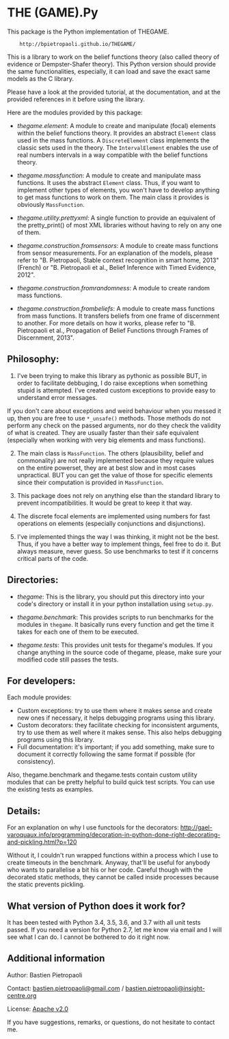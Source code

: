 # THE (GAME).Py

This package is the Python implementation of THEGAME.


		http://bpietropaoli.github.io/THEGAME/


This is a library to work on the belief functions theory (also called theory of evidence or Dempster-Shafer theory). This Python version should provide the same functionalities, especially, it can load and save the exact same models as the C library.

Please have a look at the provided tutorial, at the documentation, and at the provided references in it before using the library.


Here are the modules provided by this package:

* *thegame.element*: A module to create and manipulate (focal) elements within the belief functions theory. It provides an abstract `Element` class used in the mass functions. A `DiscreteElement` class implements the classic sets used in the theory. The `IntervalElement` enables the use of real numbers intervals in a way compatible with the belief functions theory.

* *thegame.massfunction*: A module to create and manipulate mass functions. It uses the abstract `Element` class. Thus, if you want to implement other types of elements, you won't have to develop anything to get mass functions to work on them. The main class it provides is obviously `MassFunction`.

* *thegame.utility.prettyxml*: A single function to provide an equivalent of the pretty_print() of most XML libraries without having to rely on any one of them.

* *thegame.construction.fromsensors*: A module to create mass functions from sensor measurements. For an explanation of the models, please refer to "B. Pietropaoli, Stable context recognition in smart home, 2013" (French) or "B. Pietropaoli et al., Belief Inference with Timed Evidence, 2012".

* *thegame.construction.fromrandomness*: A module to create random mass functions.
 
* *thegame.construction.frombeliefs*: A module to create mass functions from mass functions. It transfers beliefs from one frame of discernment to another. For more details on how it works, please refer to "B. Pietropaoli et al., Propagation of Belief Functions through Frames of Discernment, 2013".



## Philosophy:
1) I've been trying to make this library as pythonic as possible BUT, in order to facilitate debbuging, I do raise exceptions when something stupid is attempted. I've created custom exceptions to provide easy to understand error messages.

If you don't care about exceptions and weird behaviour when you messed it up, then you are free to use `*_unsafe()` methods. Those methods do not perform any check on the passed arguments, nor do they check the validity of what is created. They are usually faster than their safe equivalent (especially when working with very big elements and mass functions).

2) The main class is `MassFunction`. The others (plausibility, belief and commonality) are not really implemented because they require values on the entire powerset, they are at best slow and in most cases unpractical. BUT you can get the value of those for specific elements since their computation is provided in `MassFunction`.

3) This package does not rely on anything else than the standard library to prevent incompatibilities. It would be great to keep it that way.

4) The discrete focal elements are implemented using numbers for fast operations on elements (especially conjunctions and disjunctions).

5) I've implemented things the way I was thinking, it might not be the best. Thus, if you have a better way to implement things, feel free to do it. But always measure, never guess. So use benchmarks to test if it concerns critical parts of the code.


## Directories:

* *thegame*: This is the library, you should put this directory into your code's directory or install it in your python installation using `setup.py`.

* *thegame.benchmark*: This provides scripts to run benchmarks for the modules in `thegame`. It basically runs every function and get the time it takes for each one of them to be executed.

* *thegame.tests*: This provides unit tests for thegame's modules. If you change anything in the source code of thegame, please, make sure your modified code still passes the tests.



## For developers:
Each module provides:
* Custom exceptions: try to use them where it makes sense and create new ones if necessary, it helps debugging programs using this library.
* Custom decorators: they facilitate checking for inconsistent arguments, try to use them as well where it makes sense. This also helps debugging programs using this library.
* Full documentation: it's important; if you add something, make sure to document it correctly following the same format if possible (for consistency).

Also, thegame.benchmark and thegame.tests contain custom utility modules that can be pretty helpful to build quick test scripts. You can use the existing tests as examples.



## Details:
For an explanation on why I use functools for the decorators:
http://gael-varoquaux.info/programming/decoration-in-python-done-right-decorating-and-pickling.html?p=120

Without it, I couldn't run wrapped functions within a process which I use to create timeouts in the benchmark. Anyway, that'll be useful for anybody who wants to parallelise a bit his or her code. Careful though with the decorated static methods, they cannot be called inside processes because the static prevents pickling.


## What version of Python does it work for?
It has been tested with Python 3.4, 3.5, 3.6, and 3.7 with all unit tests passed. If you need a version for Python 2.7, let me know via email and I will see what I can do. I cannot be bothered to do it right now.


## Additional information
Author: Bastien Pietropaoli

Contact: bastien.pietropaoli@gmail.com / bastien.pietropaoli@insight-centre.org

License: [Apache v2.0](http://www.apache.org/licenses/LICENSE-2.0)

If you have suggestions, remarks, or questions, do not hesitate to contact me.